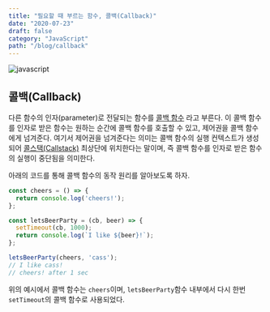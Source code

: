 ```yaml
---
title: "필요할 때 부르는 함수, 콜백(Callback)"
date: "2020-07-23"
draft: false
category: "JavaScript"
path: "/blog/callback"
---
```


![javascript](https://blog.martinwork.co.kr/images/javascript/javascript.png)

## 콜백(Callback)
다른 함수의 인자(parameter)로 전달되는 함수를 [콜백 함수](https://ko.javascript.info/callbacks) 라고 부른다. 이 콜백 함수를 인자로 받은 함수는 원하는 순간에 콜백 함수를 호출할 수 있고, 제어권을 콜백 함수에게 넘겨준다.
여기서 제어권을 넘겨준다는 의미는 콜백 함수의 실행 컨텍스트가 생성되어 [콜스택(Callstack)](https://developer.mozilla.org/ko/docs/Glossary/Call_stack) 최상단에 위치한다는 말이며, 즉 콜백 함수를 인자로 받은 함수의 실행이 중단됨을 의미한다.

아래의 코드를 통해 콜백 함수의 동작 원리를 알아보도록 하자.

```js
const cheers = () => {
  return console.log('cheers!');
};

const letsBeerParty = (cb, beer) => {
  setTimeout(cb, 1000);
  return console.log(`I like ${beer}!`);
};

letsBeerParty(cheers, 'cass');
// I like cass!
// cheers! after 1 sec
```

위의 예시에서 콜백 함수는 `cheers`이며, `letsBeerParty`함수 내부에서 다시 한번 `setTimeout`의 콜백 함수로 사용되었다.
